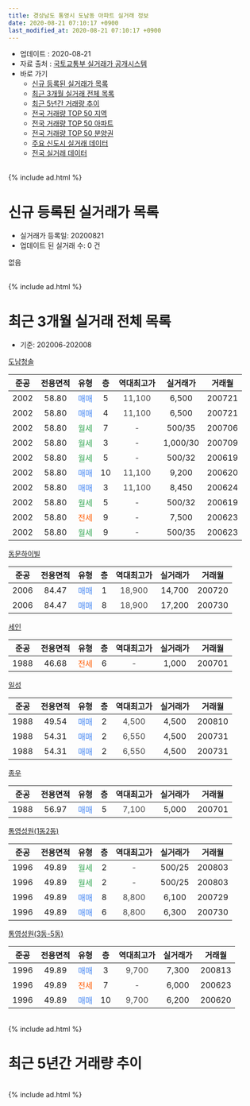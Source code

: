 ```yaml
---
title: 경상남도 통영시 도남동 아파트 실거래 정보
date: 2020-08-21 07:10:17 +0900
last_modified_at: 2020-08-21 07:10:17 +0900
---
```


* 업데이트 : 2020-08-21
* 자료 출처 : [국토교통부 실거래가 공개시스템](http://rt.molit.go.kr)
* 바로 가기
    * [신규 등록된 실거래가 목록](#신규-등록된-실거래가-목록)
    * [최근 3개월 실거래 전체 목록](#최근-3개월-실거래-전체-목록)
    * [최근 5년간 거래량 추이](#최근-5년간-거래량-추이)
    * [전국 거래량 TOP 50 지역](https://inasie.github.io/apt-trade-info/최근-3개월-전국에서-가장-거래가-많이-발생한-지역)
    * [전국 거래량 TOP 50 아파트](https://inasie.github.io/apt-trade-info/최근-3개월-전국에서-가장-거래가-많이-발생한-아파트)
    * [전국 거래량 TOP 50 분양권](https://inasie.github.io/apt-trade-info/최근-3개월-전국에서-가장-거래가-많이-발생한-분양권)
    * [주요 신도시 실거래 데이터](https://inasie.github.io/apt-trade-info/주요-신도시)
    * [전국 실거래 데이터](https://inasie.github.io/apt-trade-info/전국)
<br>
{% include ad.html %}
<br>

# 신규 등록된 실거래가 목록
* 실거래가 등록일: 20200821
* 업데이트 된 실거래 수: 0 건

없음

<br>
{% include ad.html %}
<br>

# 최근 3개월 실거래 전체 목록
* 기준: 202006-202008


[도남청솔](https://search.naver.com/search.naver?query=%EA%B2%BD%EC%83%81%EB%82%A8%EB%8F%84+%ED%86%B5%EC%98%81%EC%8B%9C+%EB%8F%84%EB%82%A8%EB%8F%99+%EB%8F%84%EB%82%A8%EC%B2%AD%EC%86%94)

|준공|전용면적|유형|층|역대최고가|실거래가|거래월|
|:---:|:---:|:---:|:---:|:---:|:---:|:---:|
|2002|58.80|<span style="color:#4285f3">매매</span>|5|<span style="color:#444444">11,100</span>|6,500|200721|
|2002|58.80|<span style="color:#4285f3">매매</span>|4|<span style="color:#444444">11,100</span>|6,500|200721|
|2002|58.80|<span style="color:#34a853">월세</span>|7|<span style="color:#444444">-</span>|500/35|200706|
|2002|58.80|<span style="color:#34a853">월세</span>|3|<span style="color:#444444">-</span>|1,000/30|200709|
|2002|58.80|<span style="color:#34a853">월세</span>|5|<span style="color:#444444">-</span>|500/32|200619|
|2002|58.80|<span style="color:#4285f3">매매</span>|10|<span style="color:#444444">11,100</span>|9,200|200620|
|2002|58.80|<span style="color:#4285f3">매매</span>|3|<span style="color:#444444">11,100</span>|8,450|200624|
|2002|58.80|<span style="color:#34a853">월세</span>|5|<span style="color:#444444">-</span>|500/32|200619|
|2002|58.80|<span style="color:#ff5a00">전세</span>|9|<span style="color:#444444">-</span>|7,500|200623|
|2002|58.80|<span style="color:#34a853">월세</span>|9|<span style="color:#444444">-</span>|500/35|200623|

[동문하이빌](https://search.naver.com/search.naver?query=%EA%B2%BD%EC%83%81%EB%82%A8%EB%8F%84+%ED%86%B5%EC%98%81%EC%8B%9C+%EB%8F%84%EB%82%A8%EB%8F%99+%EB%8F%99%EB%AC%B8%ED%95%98%EC%9D%B4%EB%B9%8C)

|준공|전용면적|유형|층|역대최고가|실거래가|거래월|
|:---:|:---:|:---:|:---:|:---:|:---:|:---:|
|2006|84.47|<span style="color:#4285f3">매매</span>|1|<span style="color:#444444">18,900</span>|14,700|200720|
|2006|84.47|<span style="color:#4285f3">매매</span>|8|<span style="color:#444444">18,900</span>|17,200|200730|

[세인](https://search.naver.com/search.naver?query=%EA%B2%BD%EC%83%81%EB%82%A8%EB%8F%84+%ED%86%B5%EC%98%81%EC%8B%9C+%EB%8F%84%EB%82%A8%EB%8F%99+%EC%84%B8%EC%9D%B8)

|준공|전용면적|유형|층|역대최고가|실거래가|거래월|
|:---:|:---:|:---:|:---:|:---:|:---:|:---:|
|1988|46.68|<span style="color:#ff5a00">전세</span>|6|<span style="color:#444444">-</span>|1,000|200701|

[일성](https://search.naver.com/search.naver?query=%EA%B2%BD%EC%83%81%EB%82%A8%EB%8F%84+%ED%86%B5%EC%98%81%EC%8B%9C+%EB%8F%84%EB%82%A8%EB%8F%99+%EC%9D%BC%EC%84%B1)

|준공|전용면적|유형|층|역대최고가|실거래가|거래월|
|:---:|:---:|:---:|:---:|:---:|:---:|:---:|
|1988|49.54|<span style="color:#4285f3">매매</span>|2|<span style="color:#444444">4,500</span>|4,500|200810|
|1988|54.31|<span style="color:#4285f3">매매</span>|2|<span style="color:#444444">6,550</span>|4,500|200731|
|1988|54.31|<span style="color:#4285f3">매매</span>|2|<span style="color:#444444">6,550</span>|4,500|200731|

[종우](https://search.naver.com/search.naver?query=%EA%B2%BD%EC%83%81%EB%82%A8%EB%8F%84+%ED%86%B5%EC%98%81%EC%8B%9C+%EB%8F%84%EB%82%A8%EB%8F%99+%EC%A2%85%EC%9A%B0)

|준공|전용면적|유형|층|역대최고가|실거래가|거래월|
|:---:|:---:|:---:|:---:|:---:|:---:|:---:|
|1988|56.97|<span style="color:#4285f3">매매</span>|5|<span style="color:#444444">7,100</span>|5,000|200701|

[통영성원(1동2동)](https://search.naver.com/search.naver?query=%EA%B2%BD%EC%83%81%EB%82%A8%EB%8F%84+%ED%86%B5%EC%98%81%EC%8B%9C+%EB%8F%84%EB%82%A8%EB%8F%99+%ED%86%B5%EC%98%81%EC%84%B1%EC%9B%90%281%EB%8F%992%EB%8F%99%29)

|준공|전용면적|유형|층|역대최고가|실거래가|거래월|
|:---:|:---:|:---:|:---:|:---:|:---:|:---:|
|1996|49.89|<span style="color:#34a853">월세</span>|2|<span style="color:#444444">-</span>|500/25|200803|
|1996|49.89|<span style="color:#34a853">월세</span>|2|<span style="color:#444444">-</span>|500/25|200803|
|1996|49.89|<span style="color:#4285f3">매매</span>|8|<span style="color:#444444">8,800</span>|6,100|200729|
|1996|49.89|<span style="color:#4285f3">매매</span>|6|<span style="color:#444444">8,800</span>|6,300|200730|

[통영성원(3동-5동)](https://search.naver.com/search.naver?query=%EA%B2%BD%EC%83%81%EB%82%A8%EB%8F%84+%ED%86%B5%EC%98%81%EC%8B%9C+%EB%8F%84%EB%82%A8%EB%8F%99+%ED%86%B5%EC%98%81%EC%84%B1%EC%9B%90%283%EB%8F%99-5%EB%8F%99%29)

|준공|전용면적|유형|층|역대최고가|실거래가|거래월|
|:---:|:---:|:---:|:---:|:---:|:---:|:---:|
|1996|49.89|<span style="color:#4285f3">매매</span>|3|<span style="color:#444444">9,700</span>|7,300|200813|
|1996|49.89|<span style="color:#ff5a00">전세</span>|7|<span style="color:#444444">-</span>|6,000|200623|
|1996|49.89|<span style="color:#4285f3">매매</span>|10|<span style="color:#444444">9,700</span>|6,200|200620|


<br>
{% include ad.html %}
<br>

# 최근 5년간 거래량 추이


<div style="width:100%;">
    <canvas id="deal_progress" height="200"></canvas>
</div>

<script>
new Chart(document.getElementById("deal_progress"), {
    type: 'line',
    data: {
        labels: ['201508','201509','201510','201511','201512','201601','201602','201603','201604','201605','201606','201607','201608','201609','201610','201611','201612','201701','201702','201703','201704','201705','201706','201707','201708','201709','201710','201711','201712','201801','201802','201803','201804','201805','201806','201807','201808','201809','201810','201811','201812','201901','201902','201903','201904','201905','201906','201907','201908','201909','201910','201911','201912','202001','202002','202003','202004','202005','202006','202007','202008'],
        datasets: [{
            label: '매매',
            pointRadius: 1,
            data: [1, 6, 10, 12, 3, 12, 7, 12, 15, 9, 7, 5, 6, 5, 5, 6, 7, 5, 11, 8, 5, 7, 3, 5, 8, 5, 3, 7, 6, 14, 2, 10, 4, 5, 3, 5, 1, 2, 3, 2, 2, 5, 4, 2, 3, 3, 4, 0, 0, 1, 5, 1, 5, 6, 6, 4, 3, 2, 3, 9, 2],
            borderColor: "rgba(255, 201, 14, 1)",
            backgroundColor: "rgba(255, 201, 14, 0.5)",
            fill: false,
            lineTension: 0
        },{
            label: '전월세',
            pointRadius: 1,
            data: [3, 4, 0, 2, 4, 10, 11, 3, 7, 6, 3, 10, 3, 5, 2, 5, 6, 1, 3, 3, 3, 1, 4, 2, 1, 1, 2, 6, 9, 5, 2, 7, 2, 3, 3, 1, 2, 1, 3, 4, 1, 2, 0, 2, 2, 4, 2, 2, 1, 1, 9, 5, 3, 7, 12, 10, 9, 9, 5, 3, 2],
            borderColor: "rgba(0, 141, 185, 1)",
            backgroundColor: "rgba(0, 141, 185, 0.5)",
            fill: false,
            lineTension: 0
        }
        ]
    },
    options: {
        responsive: true,
        title: {
            display: false
        },
        tooltips: {
            mode: 'index',
            intersect: false
        },
        hover: {
            mode: 'nearest',
            intersect: true
        },
        scales: {
            xAxes: [{
                display: true,
                scaleLabel: {
                    display: true,
                    labelString: '년/월'
                }
            }],
            yAxes: [{
                display: true,
                ticks: {
                    suggestedMin: 0,
                },
                scaleLabel: {
                    display: true,
                    labelString: '실거래 수'
                }
            }]
        }
    }
});

</script>


<br>
{% include ad.html %}
<br>

